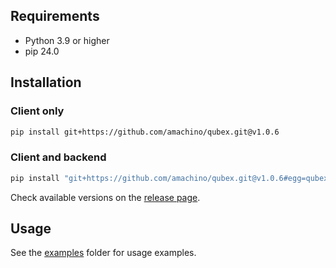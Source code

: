 ## Requirements

- Python 3.9 or higher
- pip 24.0


## Installation

### Client only

```bash
pip install git+https://github.com/amachino/qubex.git@v1.0.6
```

### Client and backend

```bash
pip install "git+https://github.com/amachino/qubex.git@v1.0.6#egg=qubex[backend]"
```

Check available versions on the [release page](https://github.com/amachino/qubex/releases).

## Usage

See the [examples](https://github.com/amachino/qubex/tree/main/docs/examples) folder for usage examples.